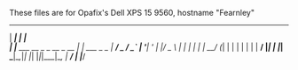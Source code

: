 These files are for Opafix's Dell XPS 15 9560, hostname "Fearnley"
  ______                    _            
 |  ____|                  | |           
 | |__ ___  __ _ _ __ _ __ | | ___ _   _ 
 |  __/ _ \/ _` | '__| '_ \| |/ _ \ | | |
 | | |  __/ (_| | |  | | | | |  __/ |_| |
 |_|  \___|\__,_|_|  |_| |_|_|\___|\__, |
                                    __/ |
                                   |___/ 

